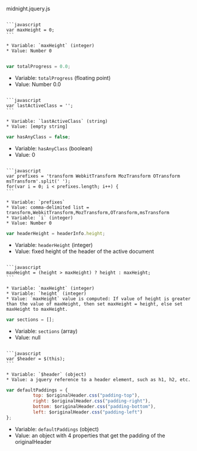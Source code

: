 midnight.jquery.js

~~~

```javascript
var maxHeight = 0;
```
 
* Variable: `maxHeight` (integer)
* Value: Number 0
 
~~~

```javascript
var totalProgress = 0.0;
```

* Variable: `totalProgress` (floating point)
* Value: Number 0.0 

~~~

```javascript
var lastActiveClass = '';
```

* Variable: `lastActiveClass` (string)
* Value: [empty string] 

~~~

```javascript
var hasAnyClass = false;
```

* Variable: `hasAnyClass` (boolean)
* Value: 0

~~~

```javascript
var prefixes = 'transform WebkitTransform MozTransform OTransform msTransform'.split(' ');
for(var i = 0; i < prefixes.length; i++) {
```

* Variable: `prefixes` 
* Value: comma-delimited list = transform,WebkitTransform,MozTransform,OTransform,msTransform
* Variable: `i` (integer)
* Value: Number 0

~~~

```javascript
var headerHeight = headerInfo.height;
```

* Variable: `headerHeight` (integer)
* Value: fixed height of the header of the active document 

~~~

```javascript
maxHeight = (height > maxHeight) ? height : maxHeight;
```
 
* Variable: `maxHeight` (integer)
* Variable: `height` (integer)
* Value: `maxHeight` value is computed: If value of height is greater than the value of maxHeight, then set maxHeight = height, else set maxHeight to maxHeight.

~~~

```javascript
var sections = [];
```
 
* Variable: `sections` (array) 
* Value: null

~~~

```javascript
var $header = $(this);
```
 
* Variable: `$header` (object) 
* Value: a jquery reference to a header element, such as h1, h2, etc. 

~~~

```javascript
var defaultPaddings = {
          top: $originalHeader.css("padding-top"),
          right: $originalHeader.css("padding-right"),
          bottom: $originalHeader.css("padding-bottom"),
          left: $originalHeader.css("padding-left")
};
```

* Variable: `defaultPaddings` (object)
* Value: an object with 4 properties that get the padding of the originalHeader


 


